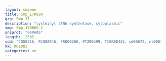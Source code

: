 ```yaml
---
layout: smgene
title: Smp_170800
grp: Smp_17
description: "cysteinyl tRNA synthetase, cytoplasmic"
smp: Smp_170800.2
uniprot: "G4VAA6"
length:  2532
cdd: "COG0215, PLN02946, PRK00260, PTZ00399, TIGR00435, cd00672, cl00015, pfam01406"
kk: K01883
categories: sm
---
```

